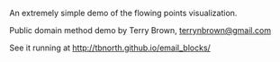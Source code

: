 An extremely simple demo of the flowing points visualization.

Public domain method demo by Terry Brown, <terrynbrown@gmail.com>

See it running at <http://tbnorth.github.io/email_blocks/>


